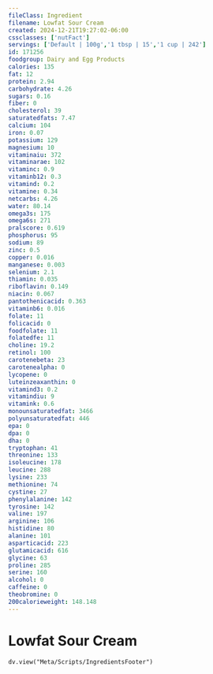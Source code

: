 ```yaml
---
fileClass: Ingredient
filename: Lowfat Sour Cream
created: 2024-12-21T19:27:02-06:00
cssclasses: ['nutFact']
servings: ['Default | 100g','1 tbsp | 15','1 cup | 242']
id: 171256
foodgroup: Dairy and Egg Products
calories: 135
fat: 12
protein: 2.94
carbohydrate: 4.26
sugars: 0.16
fiber: 0
cholesterol: 39
saturatedfats: 7.47
calcium: 104
iron: 0.07
potassium: 129
magnesium: 10
vitaminaiu: 372
vitaminarae: 102
vitaminc: 0.9
vitaminb12: 0.3
vitamind: 0.2
vitamine: 0.34
netcarbs: 4.26
water: 80.14
omega3s: 175
omega6s: 271
pralscore: 0.619
phosphorus: 95
sodium: 89
zinc: 0.5
copper: 0.016
manganese: 0.003
selenium: 2.1
thiamin: 0.035
riboflavin: 0.149
niacin: 0.067
pantothenicacid: 0.363
vitaminb6: 0.016
folate: 11
folicacid: 0
foodfolate: 11
folatedfe: 11
choline: 19.2
retinol: 100
carotenebeta: 23
carotenealpha: 0
lycopene: 0
luteinzeaxanthin: 0
vitamind3: 0.2
vitamindiu: 9
vitamink: 0.6
monounsaturatedfat: 3466
polyunsaturatedfat: 446
epa: 0
dpa: 0
dha: 0
tryptophan: 41
threonine: 133
isoleucine: 178
leucine: 288
lysine: 233
methionine: 74
cystine: 27
phenylalanine: 142
tyrosine: 142
valine: 197
arginine: 106
histidine: 80
alanine: 101
asparticacid: 223
glutamicacid: 616
glycine: 63
proline: 285
serine: 160
alcohol: 0
caffeine: 0
theobromine: 0
200calorieweight: 148.148
---
```


# Lowfat Sour Cream

```dataviewjs
dv.view("Meta/Scripts/IngredientsFooter")
```